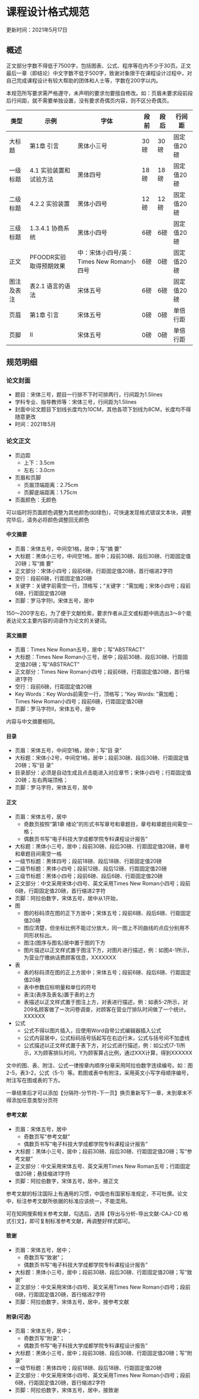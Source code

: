 # 课程设计格式规范

更新时间：2021年5月17日

## 概述

正文部分字数不得低于7500字，包括图表、公式、程序等在内不少于30页。正文最后一章（即结论）中文字数不低于500字，致谢对象限于在课程设计过程中，对自己完成课程设计有较大帮助的团体和人士等，字数在200字以内。

本规范所写要求需严格遵守，未声明的要求勿要擅自修改。如：页眉未要求段前段后行间距，就不需要单独设置，没有要求奇偶页内容，则不区分奇偶页。

| 类型       | 示例                   | 字体                                     | 段前 | 段后 | 行间距     |
| ---------- | ---------------------- | ---------------------------------------- | ---- | ---- | ---------- |
| 大标题     | 第1章 引言             | 黑体小三号                               | 30磅 | 30磅 | 固定值20磅 |
| 一级标题   | 4.1 实验装置和试验方法 | 黑体四号                                 | 18磅 | 18磅 | 固定值20磅 |
| 二级标题   | 4.2.2 实验装置         | 黑体小四号                               | 12磅 | 12磅 | 固定值20磅 |
| 三级标题   | 1.3.4.1 协商系统       | 黑体小四号                               | 6磅  | 6磅  | 固定值20磅 |
| 正文       | PFOODR实验取得预期效果 | 中：宋体小四号/英：Times New Roman小四号 | 6磅  | 0磅  | 固定值20磅 |
| 图注及表注 | 表2.1 语言的语法       | 宋体五号                                 | 6磅  | 6磅  | 固定值20磅 |
| 页眉       | 第1章 引言             | 宋体五号                                 | 0磅  | 0磅  | 单倍行距   |
| 页脚       | Ⅱ                      | 宋体五号                                 | 0磅  | 0磅  | 单倍行距   |

## 规范明细

### 论文封面

- 题目：宋体三号，题目一行排不下时可排两行，行间距为1.5lines
- 学科专业、指导教师等：宋体三号，行间距为1.5lines
- 封面中论文题目下划线长度均为10CM，其他各项下划线为8CM，长度均不得随意更改
- 时间：2021年5月

### 论文正文

- 页边距
  - 上下：3.5cm
  - 左右：3.0cm
- 页眉和页脚
  - 页眉顶端距离：2.75cm
  - 页脚底端距离：1.75cm
- 页面颜色：无颜色

可以临时将页面颜色调整为其他颜色(如绿色)，可快速发现格式错误文本块，调整完毕后，请务必将颜色调整回无颜色

#### 中文摘要

- 页眉：宋体五号，中间空1格，居中；写“摘 要”
- 大标题：黑体小三号，中间空1格，居中；段前30磅、段后30磅、行距固定值20磅；写“摘 要”
- 正文部分：宋体小四号；段前6磅，行距固定值20磅，首行缩进2字符
- 空行：段前6磅，行距固定值20磅
- 关键字：关键字前需空一行，顶格写；“关键字：”需加粗；宋体小四号；段前6磅，行距固定值20磅
- 页脚：罗马字符Ⅰ，宋体五号，居中

150～200字左右，为了便于文献检索，要求作者从正文或标题中挑选出3～8个能表达论文主要内容的词语作为论文的关键词。

#### 英文摘要

- 页眉：Times New Roman五号，居中；写“ABSTRACT”
- 大标题：Times New Roman小三号，居中；段前30磅、段后30磅、行距固定值20磅；写“ABSTRACT”
- 正文部分：Times New Roman小四号；段前6磅，行距固定值20磅，首行缩进1字符
- 空行：段前6磅，行距固定值20磅
- Key Words：Key Words前需空一行，顶格写；“Key Words: ”需加粗；Times New Roman小四号；段前6磅，行距固定值20磅
- 页脚：罗马字符Ⅱ，宋体五号，居中

内容与中文摘要相同。

#### 目录

- 页眉：宋体五号，中间空1格，居中；写“目 录”
- 大标题：宋体小2号，中间空1格，居中；段前30磅、段后30磅、行距固定值20磅；写“目 录”
- 目录部分：必须是自动生成且点击能进入对应章节；宋体小四号；行距固定值20磅；左右两端顶格；
- 页脚：罗马字符，宋体五号，居中

#### 正文

- 页眉：宋体五号，居中
  - 奇数页按照“第1章 绪论”的形式书写章号和章题目，章号和章题目间需空一格；
  - 偶数页书写“电子科技大学成都学院专科课程设计报告”
- 大标题：黑体小三号，居中；段前30磅、段后30磅、行距固定值20磅，章号和章题目间需空一格
- 一级节标题：黑体四号；段前18磅、段后18磅、行距固定值20磅
- 二级节标题：黑体小四号；段前12磅、段后12磅、行距固定值20磅
- 三级节标题：黑体小四号；段前6磅、段后6磅、行距固定值20磅
- 正文部分：中文采用宋体小四号、英文采用Times New Roman小四号；段前6磅，行距固定值20磅，首行缩进2字符
- 页脚：阿拉伯数字，宋体五号，居中从1开始，
- 图
  - 图的标码须在图的正下方居中；宋体五号；段前6磅、段后6磅、行距固定值20磅
  - 图应清楚，但坐标比例不能过分放大，同一图上不同曲线的点应分别用不同形状标出。
  - 图注(图序与图名)居中置于图的下方
  - 图片描述以正文样式置于图注下方，对图片进行描述，例：如图4-1所示，为营业厅缴纳话费顾客信息，XXXXXXX
- 表
  - 表的标码须在图的正上方居中；宋体五号；段前6磅、段后6磅、行距固定值20磅
  - 表中参数应标明量和单位的符号
  - 表注(表序及表名)置于表的上方
  - 表描述以正文样式置于图注上方，对表进行描述，例：如表5-2所示，对209名顾客做了一次问卷调查，对顾客在营业厅排队时间做了一个统计。XXXXXX
- 公式
  - 公式不得以图片插入，应使用Word自带公式编辑器插入公式
  - 公式内容居中，公式标码括号括起写在右边行末，公式与括号间不加虚线
  - 公式描述以正文样式置于表下方，对公式进行描述，例：如公式(7-1)所示，X为顾客排队时间，Y为顾客算占比例，通过XXX计算，得到XXXXXX

文中的图、表、附注、公式一律按章内顺序分章采用阿拉伯数字连续编号。如：图2-5，表3-2，公式（5-1）等。若图或表中有附注，采用英文小写字母顺序编号，附注写在图或表的下方。

一章结束后才可以添加【分隔符-分节符-下一页】换页重新写下一章，未到章末不得添加任意类型分页符

#### 参考文献

- 页眉：宋体五号，居中
  - 奇数页写“参考文献”
  - 偶数页书写“电子科技大学成都学院专科课程设计报告”
- 大标题：黑体小三号，居中；段前30磅、段后30磅、行距固定值20磅；写“参考文献”
- 正文部分：中文采用宋体五号、英文采用Times New Roman五号；行距固定值20磅；悬挂缩进1字符
- 页脚：阿拉伯数字，宋体五号，居中，接正文

参考文献的标注国际上有通用的习惯，中国也有国家标准规定，不可杜撰。论文中，标注参考文献所依据的标准应该统一，不能混用。

可在知网搜索相关参考文献，勾选后，选择【导出与分析-导出文献-CAJ-CD 格式引文】，即可复制标准参考文献，再调整好样式即可。

#### 致谢

- 页眉：宋体五号，居中；
  - 奇数页写“致谢”；
  - 偶数页书写“电子科技大学成都学院专科课程设计报告”
- 大标题：黑体小三号，居中；段前30磅、段后30磅、行距固定值20磅；写“致谢”
- 正文部分：中文采用宋体小四号、英文采用Times New Roman小四号；段前6磅，行距固定值20磅，首行缩进2字符
- 页脚：阿拉伯数字，宋体五号，居中，接参考文献

#### 附录(可选)

- 页眉：宋体五号，居中；
  - 奇数页写“附录”；
  - 偶数页书写“电子科技大学成都学院专科课程设计报告”
- 大标题：黑体小三号，居中；段前30磅、段后30磅、行距固定值20磅；写“附录”
- 一级节标题：黑体四号；段前18磅、段后18磅、行距固定值20磅
- 正文部分：中文采用宋体小四号、英文采用Times New Roman小四号；段前6磅，行距固定值20磅，首行缩进2字符
- 页脚：阿拉伯数字，宋体五号，居中，接致谢